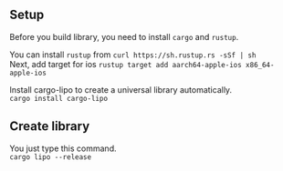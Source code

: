 ## Setup

Before you build library, you need to install `cargo` and `rustup`.  

You can install `rustup` from `curl https://sh.rustup.rs -sSf | sh`  
Next, add target for ios `rustup target add aarch64-apple-ios x86_64-apple-ios`  

Install cargo-lipo to create a universal library automatically.  
`cargo install cargo-lipo`

## Create library

You just type this command.  
`cargo lipo --release`
